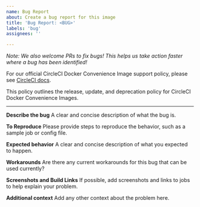 ```yaml
---
name: Bug Report
about: Create a bug report for this image
title: 'Bug Report: <BUG>'
labels: 'bug'
assignees: ''

---
```


*Note: We also welcome PRs to fix bugs! This helps us take action faster where a bug has been identified!*

For our official CircleCI Docker Convenience Image support policy, please see [CircleCI docs](https://circleci.com/docs/convenience-images-support-policy).

This policy outlines the release, update, and deprecation policy for CircleCI Docker Convenience Images.

---

**Describe the bug**
A clear and concise description of what the bug is.

**To Reproduce**
Please provide steps to reproduce the behavior, such as a sample job or config file.

**Expected behavior**
A clear and concise description of what you expected to happen.

**Workarounds**
Are there any current workarounds for this bug that can be used currently?

**Screenshots and Build Links**
If possible, add screenshots and links to jobs to help explain your problem.

**Additional context**
Add any other context about the problem here.